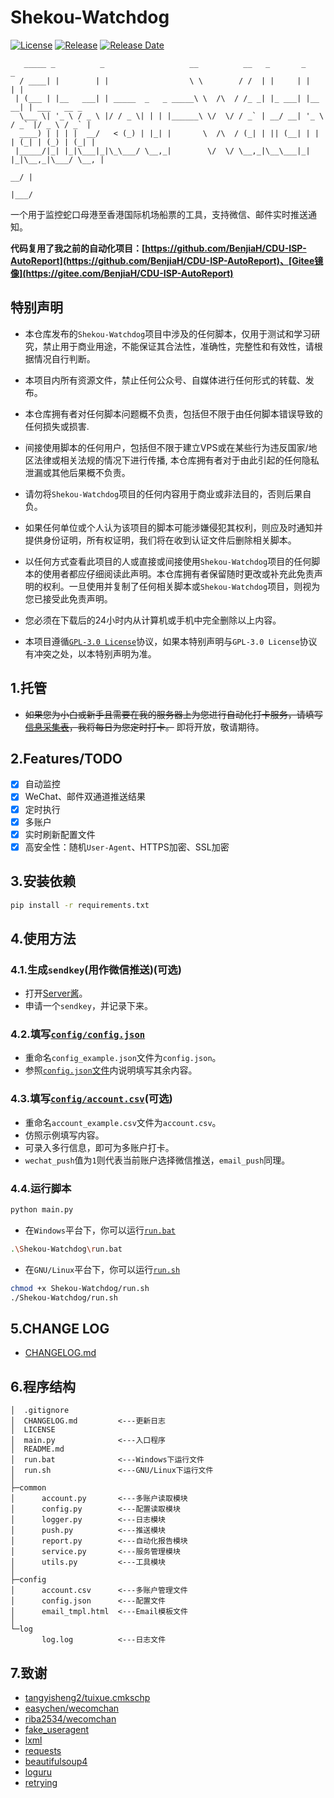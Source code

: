 # Shekou-Watchdog

[![License](https://img.shields.io/github/license/BenjiaH/Shekou-Watchdog.svg)](LICENSE)
[![Release](https://img.shields.io/github/release/BenjiaH/Shekou-Watchdog.svg)](https://github.com/BenjiaH/Shekou-Watchdog/releases/latest)
[![Release Date](https://img.shields.io/github/release-date/BenjiaH/Shekou-Watchdog.svg)](https://github.com/BenjiaH/Shekou-Watchdog/releases/latest)

```N/A
   _____ _          _                   __          __   _       _         _             
  / ____| |        | |                  \ \        / /  | |     | |       | |            
 | (___ | |__   ___| | _____  _   _ _____\ \  /\  / /_ _| |_ ___| |__   __| | ___   __ _ 
  \___ \| '_ \ / _ \ |/ / _ \| | | |______\ \/  \/ / _` | __/ __| '_ \ / _` |/ _ \ / _` |
  ____) | | | |  __/   < (_) | |_| |       \  /\  / (_| | || (__| | | | (_| | (_) | (_| |
 |_____/|_| |_|\___|_|\_\___/ \__,_|        \/  \/ \__,_|\__\___|_| |_|\__,_|\___/ \__, |
                                                                                    __/ |
                                                                                   |___/ 
```

一个用于监控蛇口母港至香港国际机场船票的工具，支持微信、邮件实时推送通知。

**代码复用了我之前的自动化项目：[https://github.com/BenjiaH/CDU-ISP-AutoReport](https://github.com/BenjiaH/CDU-ISP-AutoReport)、[Gitee镜像](https://gitee.com/BenjiaH/CDU-ISP-AutoReport)**

## 特别声明

- 本仓库发布的`Shekou-Watchdog`项目中涉及的任何脚本，仅用于测试和学习研究，禁止用于商业用途，不能保证其合法性，准确性，完整性和有效性，请根据情况自行判断。

- 本项目内所有资源文件，禁止任何公众号、自媒体进行任何形式的转载、发布。

- 本仓库拥有者对任何脚本问题概不负责，包括但不限于由任何脚本错误导致的任何损失或损害.

- 间接使用脚本的任何用户，包括但不限于建立VPS或在某些行为违反国家/地区法律或相关法规的情况下进行传播, 本仓库拥有者对于由此引起的任何隐私泄漏或其他后果概不负责。

- 请勿将`Shekou-Watchdog`项目的任何内容用于商业或非法目的，否则后果自负。

- 如果任何单位或个人认为该项目的脚本可能涉嫌侵犯其权利，则应及时通知并提供身份证明，所有权证明，我们将在收到认证文件后删除相关脚本。

- 以任何方式查看此项目的人或直接或间接使用`Shekou-Watchdog`项目的任何脚本的使用者都应仔细阅读此声明。本仓库拥有者保留随时更改或补充此免责声明的权利。一旦使用并复制了任何相关脚本或`Shekou-Watchdog`项目，则视为您已接受此免责声明。

- 您必须在下载后的24小时内从计算机或手机中完全删除以上内容。

- 本项目遵循[`GPL-3.0 License`](LICENSE)协议，如果本特别声明与`GPL-3.0 License`协议有冲突之处，以本特别声明为准。

## 1.托管

- ~~如果您为小白或新手且需要在我的服务器上为您进行自动化打卡服务，请填写[信息采集表](https://benjiah.gitee.io/redirect/)，我将每日为您定时打卡。~~ 即将开放，敬请期待。

## 2.Features/TODO

- [X] 自动监控
- [X] WeChat、邮件双通道推送结果
- [X] 定时执行
- [X] 多账户
- [X] 实时刷新配置文件
- [X] 高安全性：随机`User-Agent`、HTTPS加密、SSL加密

## 3.安装依赖

```bash
pip install -r requirements.txt
```

## 4.使用方法

### 4.1.生成`sendkey`(用作微信推送)(可选)

- 打开[Server酱](https://benjiah.gitee.io/redirect/serversauce)。
- 申请一个`sendkey`，并记录下来。

### 4.2.填写[`config/config.json`](config/config_example.json)

- 重命名`config_example.json`文件为`config.json`。
- 参照[`config.json`文件](config/config_example.json)内说明填写其余内容。

### 4.3.填写[`config/account.csv`](config/account_example.csv)(可选)

- 重命名`account_example.csv`文件为`account.csv`。
- 仿照示例填写内容。
- 可录入多行信息，即可为多账户打卡。
- `wechat_push`值为`1`则代表当前账户选择微信推送，`email_push`同理。

### 4.4.运行脚本

```bash
python main.py
```

- 在`Windows`平台下，你可以运行[`run.bat`](run.bat)

```bash
.\Shekou-Watchdog\run.bat 
```

- 在`GNU/Linux`平台下，你可以运行[`run.sh`](run.sh)

```bash
chmod +x Shekou-Watchdog/run.sh
./Shekou-Watchdog/run.sh
```

## 5.CHANGE LOG

- [CHANGELOG.md](CHANGELOG.md)

## 6.程序结构

```N/A
│  .gitignore
│  CHANGELOG.md         <---更新日志
│  LICENSE
│  main.py              <---入口程序
│  README.md
│  run.bat              <---Windows下运行文件
│  run.sh               <---GNU/Linux下运行文件
│
├─common
│      account.py       <---多账户读取模块
│      config.py        <---配置读取模块
│      logger.py        <---日志模块
│      push.py          <---推送模块
│      report.py        <---自动化报告模块
│      service.py       <---服务管理模块
│      utils.py         <---工具模块
│
├─config
│      account.csv      <---多账户管理文件
│      config.json      <---配置文件
│      email_tmpl.html  <---Email模板文件
│
└─log
       log.log          <---日志文件

```

## 7.致谢

- [tangyisheng2/tuixue.cmkschp](https://github.com/tangyisheng2/tuixue.cmkschp/blob/main/LICENSE)
- [easychen/wecomchan](https://github.com/easychen/wecomchan/blob/main/LICENSE)
- [riba2534/wecomchan](https://github.com/riba2534/wecomchan/blob/main/LICENSE)
- [fake_useragent](https://github.com/hellysmile/fake-useragent/blob/master/LICENSE)
- [lxml](https://github.com/lxml/lxml/blob/master/LICENSES.txt)
- [requests](https://github.com/psf/requests/blob/main/LICENSE)
- [beautifulsoup4](https://www.crummy.com/software/BeautifulSoup/)
- [loguru](https://github.com/Delgan/loguru/blob/master/LICENSE)
- [retrying](https://github.com/rholder/retrying/blob/master/LICENSE)
